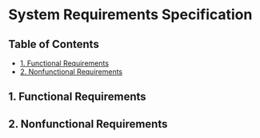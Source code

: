 # System Requirements Specification

## Table of Contents

- [1. Functional Requirements](#1-functional-requirements)
- [2. Nonfunctional Requirements](#2-nonfunctional-requirements)


## 1. Functional Requirements

## 2. Nonfunctional Requirements
